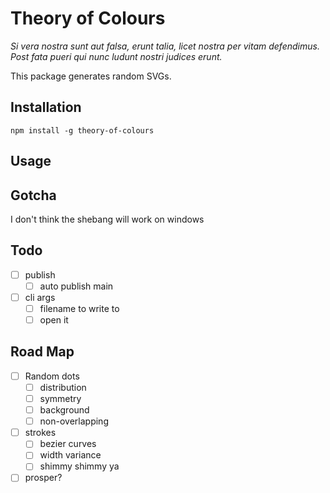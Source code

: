 # Theory of Colours

_Si vera nostra sunt aut falsa, erunt talia, licet nostra per vitam defendimus. Post fata pueri qui nunc ludunt nostri judices erunt._

This package generates random SVGs.

## Installation

`npm install -g theory-of-colours`

## Usage

## Gotcha

I don't think the shebang will work on windows

## Todo

- [ ] publish
  - [ ] auto publish main
- [ ] cli args
  - [ ] filename to write to
  - [ ] open it

## Road Map

- [ ] Random dots
  - [ ] distribution
  - [ ] symmetry
  - [ ] background
  - [ ] non-overlapping
- [ ] strokes
  - [ ] bezier curves
  - [ ] width variance
  - [ ] shimmy shimmy ya
- [ ] prosper?
